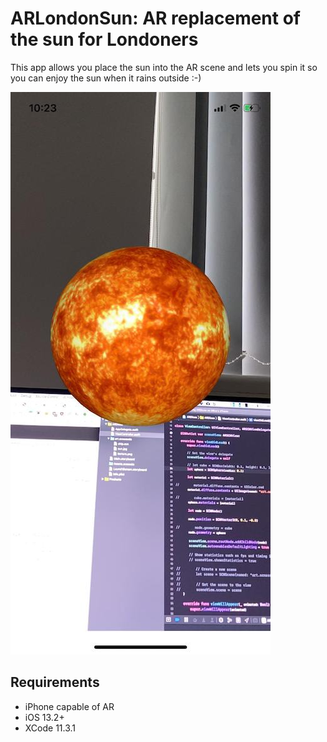 # ARLondonSun: AR replacement of the sun for Londoners

This app allows you place the sun into the AR scene and lets you spin it so you can enjoy the sun when it rains outside :-)

![example running the app](/example/ARLondonSun.jpeg)

## Requirements

* iPhone capable of AR
* iOS 13.2+
* XCode 11.3.1
